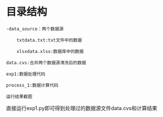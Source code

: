 # 目录结构

    -data_source：两个数据源
    
        txtdata.txt:txt文件中的数据
        
        xlsxdata.xlsx:数据库中的数据
        
    data.cvs:合并两个数据源清洗后的数据
    
    exp1:数据处理代码
    
    process_1:数据计算代码
    
    运行结果截图
 
直接运行exp1.py即可得到处理过的数据源文件data.cvs和计算结果